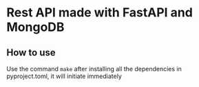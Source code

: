 # Rest API made with FastAPI and MongoDB

## How to use
Use the command `make` after installing all the dependencies in pyproject.toml, it will initiate immediately
